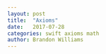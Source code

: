 ```yaml
---
layout: post
title:  "Axioms"
date:   2017-07-28
categories: swift axioms math
author: Brandon Williams
---
```

